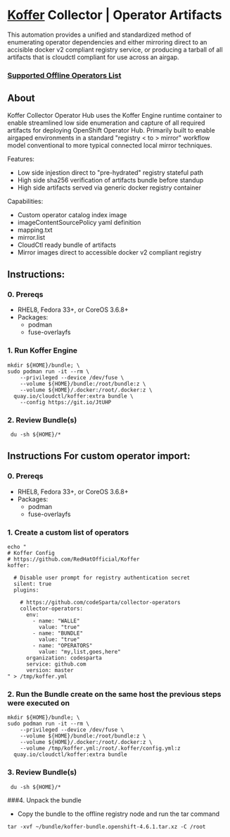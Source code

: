 # [Koffer](https://github.com/containercraft/Koffer) Collector | Operator Artifacts
This automation provides a unified and standardized method of enumerating
operator dependencies and either mirroring direct to an accisible docker v2
compliant registry service, or producing a tarball of all artifacts that is
cloudctl compliant for use across an airgap.
### [Supported Offline Operators List](https://access.redhat.com/articles/4740011)

## About
Koffer Collector Operator Hub uses the Koffer Engine runtime container to enable
streamlined low side enumeration and capture of all required artifacts for deploying
OpenShift Operator Hub. Primarily built to enable airgaped environments in a standard
"registry < to > mirror" workflow model conventional to more typical connected
local mirror techniques.

Features:
  - Low side injestion direct to "pre-hydrated" registry stateful path
  - High side sha256 verification of artifacts bundle before standup
  - High side artifacts served via generic docker registry container

Capabilities:
  - Custom operator catalog index image
  - imageContentSourcePolicy yaml definition
  - mapping.txt
  - mirror.list
  - CloudCtl ready bundle of artifacts
  - Mirror images direct to accessible docker v2 compliant registry

## Instructions:
### 0. Prereqs
  - RHEL8, Fedora 33+, or CoreOS 3.6.8+
  - Packages:
    - podman
    - fuse-overlayfs

### 1. Run Koffer Engine
```
mkdir ${HOME}/bundle; \
sudo podman run -it --rm \
    --privileged --device /dev/fuse \
    --volume ${HOME}/bundle:/root/bundle:z \
    --volume ${HOME}/.docker:/root/.docker:z \
  quay.io/cloudctl/koffer:extra bundle \
    --config https://git.io/JtUHP
```
### 2. Review Bundle(s)
```
 du -sh ${HOME}/*
```

## Instructions For custom operator import:
### 0. Prereqs
  - RHEL8, Fedora 33+, or CoreOS 3.6.8+
  - Packages:
    - podman
    - fuse-overlayfs

### 1. Create a custom list of operators
```
echo "
# Koffer Config
# https://github.com/RedHatOfficial/Koffer
koffer:

  # Disable user prompt for registry authentication secret
  silent: true
  plugins:

    # https://github.com/codeSparta/collector-operators
    collector-operators:
      env:
        - name: "WALLE"
          value: "true"
        - name: "BUNDLE"
          value: "true"
        - name: "OPERATORS"
          value: "my,list,goes,here"
      organization: codesparta
      service: github.com
      version: master
" > /tmp/koffer.yml
```

### 2. Run the Bundle create on the same host the previous steps were executed on

```
mkdir ${HOME}/bundle; \
sudo podman run -it --rm \
    --privileged --device /dev/fuse \
    --volume ${HOME}/bundle:/root/bundle:z \
    --volume ${HOME}/.docker:/root/.docker:z \
    --volume /tmp/koffer.yml:/root/.koffer/config.yml:z
  quay.io/cloudctl/koffer:extra bundle
```
### 3. Review Bundle(s)
```
 du -sh ${HOME}/*
```

###4. Unpack the bundle

- Copy the bundle to the offline registry node and run the tar command
```
tar -xvf ~/bundle/koffer-bundle.openshift-4.6.1.tar.xz -C /root
```

